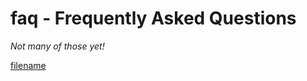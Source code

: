 # faq - Frequently Asked Questions

*Not many of those yet!*

[filename](./bottom-copyright.md ':include')
